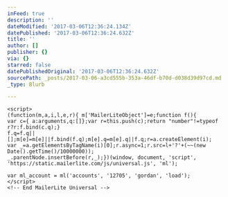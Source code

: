 ```yaml
---
inFeed: true
description: ''
dateModified: '2017-03-06T12:36:24.134Z'
datePublished: '2017-03-06T12:36:24.632Z'
title: ''
author: []
publisher: {}
via: {}
starred: false
datePublishedOriginal: '2017-03-06T12:36:24.632Z'
sourcePath: _posts/2017-03-06-a3cd555b-353a-46df-b70d-d038d39d97cd.md
_type: Blurb

---
```

<!-- MailerLite Universal -->
    <script>
    (function(m,a,i,l,e,r){ m['MailerLiteObject']=e;function f(){ 
    var c={ a:arguments,q:[]};var r=this.push(c);return "number"!=typeof r?r:f.bind(c.q);}
    f.q=f.q||[];m[e]=m[e]||f.bind(f.q);m[e].q=m[e].q||f.q;r=a.createElement(i);
    var _=a.getElementsByTagName(i)[0];r.async=1;r.src=l+'?'+(~~(new Date().getTime()/10000000));
    _.parentNode.insertBefore(r,_);})(window, document, 'script', 'https://static.mailerlite.com/js/universal.js', 'ml');
    
    var ml_account = ml('accounts', '12705', 'gordan', 'load');
    </script>
    <!-- End MailerLite Universal -->